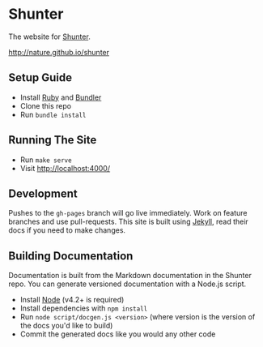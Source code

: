 
Shunter
=======

The website for [Shunter].

http://nature.github.io/shunter


Setup Guide
-----------

- Install [Ruby] and [Bundler]
- Clone this repo
- Run `bundle install`


Running The Site
----------------

- Run `make serve`
- Visit [http://localhost:4000/](http://localhost:4000/)


Development
-----------

Pushes to the `gh-pages` branch will go live immediately. Work on feature branches and use pull-requests. This site is built using [Jekyll], read their docs if you need to make changes.


Building Documentation
----------------------

Documentation is built from the Markdown documentation in the Shunter repo. You can generate versioned documentation with a Node.js script.

- Install [Node] (v4.2+ is required)
- Install dependencies with `npm install`
- Run `node script/docgen.js <version>` (where version is the version of the docs you'd like to build)
- Commit the generated docs like you would any other code



[shunter]: https://github.com/nature/shunter
[bundler]: http://bundler.io/
[jekyll]: http://jekyllrb.com/
[node]: https://nodejs.org/en/
[ruby]: https://www.ruby-lang.org/
